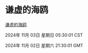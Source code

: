 # 谦虚的海鸥
[谦虚的海鸥](http://219.139.197.74:56308/qxdho/course/base/hotlink/index.php)

2024年 11月 03日 星期日 05:30:01 CST

2024年 11月 02日 星期六 21:30:01 GMT
